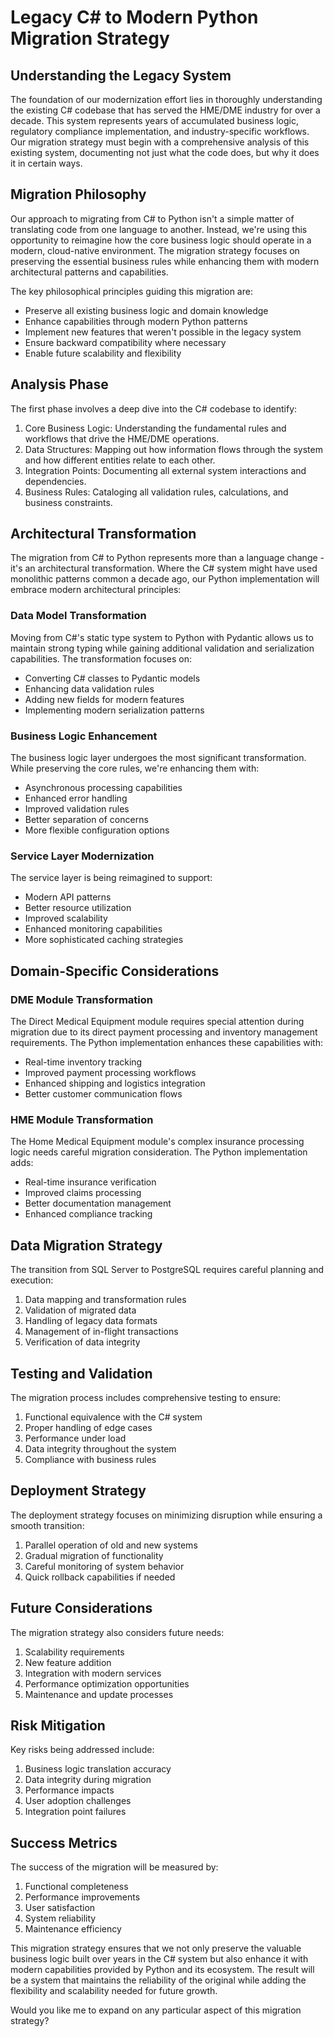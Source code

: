 # Legacy C# to Modern Python Migration Strategy

## Understanding the Legacy System

The foundation of our modernization effort lies in thoroughly understanding the existing C# codebase that has served the HME/DME industry for over a decade. This system represents years of accumulated business logic, regulatory compliance implementation, and industry-specific workflows. Our migration strategy must begin with a comprehensive analysis of this existing system, documenting not just what the code does, but why it does it in certain ways.

## Migration Philosophy

Our approach to migrating from C# to Python isn't a simple matter of translating code from one language to another. Instead, we're using this opportunity to reimagine how the core business logic should operate in a modern, cloud-native environment. The migration strategy focuses on preserving the essential business rules while enhancing them with modern architectural patterns and capabilities.

The key philosophical principles guiding this migration are:
- Preserve all existing business logic and domain knowledge
- Enhance capabilities through modern Python patterns
- Implement new features that weren't possible in the legacy system
- Ensure backward compatibility where necessary
- Enable future scalability and flexibility

## Analysis Phase

The first phase involves a deep dive into the C# codebase to identify:

1. Core Business Logic: Understanding the fundamental rules and workflows that drive the HME/DME operations.
2. Data Structures: Mapping out how information flows through the system and how different entities relate to each other.
3. Integration Points: Documenting all external system interactions and dependencies.
4. Business Rules: Cataloging all validation rules, calculations, and business constraints.

## Architectural Transformation

The migration from C# to Python represents more than a language change - it's an architectural transformation. Where the C# system might have used monolithic patterns common a decade ago, our Python implementation will embrace modern architectural principles:

### Data Model Transformation
Moving from C#'s static type system to Python with Pydantic allows us to maintain strong typing while gaining additional validation and serialization capabilities. The transformation focuses on:
- Converting C# classes to Pydantic models
- Enhancing data validation rules
- Adding new fields for modern features
- Implementing modern serialization patterns

### Business Logic Enhancement
The business logic layer undergoes the most significant transformation. While preserving the core rules, we're enhancing them with:
- Asynchronous processing capabilities
- Enhanced error handling
- Improved validation rules
- Better separation of concerns
- More flexible configuration options

### Service Layer Modernization
The service layer is being reimagined to support:
- Modern API patterns
- Better resource utilization
- Improved scalability
- Enhanced monitoring capabilities
- More sophisticated caching strategies

## Domain-Specific Considerations

### DME Module Transformation
The Direct Medical Equipment module requires special attention during migration due to its direct payment processing and inventory management requirements. The Python implementation enhances these capabilities with:
- Real-time inventory tracking
- Improved payment processing workflows
- Enhanced shipping and logistics integration
- Better customer communication flows

### HME Module Transformation
The Home Medical Equipment module's complex insurance processing logic needs careful migration consideration. The Python implementation adds:
- Real-time insurance verification
- Improved claims processing
- Better documentation management
- Enhanced compliance tracking

## Data Migration Strategy

The transition from SQL Server to PostgreSQL requires careful planning and execution:
1. Data mapping and transformation rules
2. Validation of migrated data
3. Handling of legacy data formats
4. Management of in-flight transactions
5. Verification of data integrity

## Testing and Validation

The migration process includes comprehensive testing to ensure:
1. Functional equivalence with the C# system
2. Proper handling of edge cases
3. Performance under load
4. Data integrity throughout the system
5. Compliance with business rules

## Deployment Strategy

The deployment strategy focuses on minimizing disruption while ensuring a smooth transition:
1. Parallel operation of old and new systems
2. Gradual migration of functionality
3. Careful monitoring of system behavior
4. Quick rollback capabilities if needed

## Future Considerations

The migration strategy also considers future needs:
1. Scalability requirements
2. New feature addition
3. Integration with modern services
4. Performance optimization opportunities
5. Maintenance and update processes

## Risk Mitigation

Key risks being addressed include:
1. Business logic translation accuracy
2. Data integrity during migration
3. Performance impacts
4. User adoption challenges
5. Integration point failures

## Success Metrics

The success of the migration will be measured by:
1. Functional completeness
2. Performance improvements
3. User satisfaction
4. System reliability
5. Maintenance efficiency

This migration strategy ensures that we not only preserve the valuable business logic built over years in the C# system but also enhance it with modern capabilities provided by Python and its ecosystem. The result will be a system that maintains the reliability of the original while adding the flexibility and scalability needed for future growth.

Would you like me to expand on any particular aspect of this migration strategy?